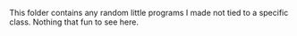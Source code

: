 This folder contains any random little programs I made not tied to a specific class. Nothing that fun to see here.
